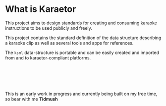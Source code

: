 # What is Karaetor

This project aims to design standards for creating and consuming karaoke instructions to be used publicly and freely.

This project contains the standard definition of the data structure describing a karaoke clip as well as several tools and apps for references.

The `ksml` data-structure is portable and can be easily created and imported from and to karaetor-compliant platforms.


<br/><br/><br/><br/><br/>
This is an early work in progress and currently being built on my free time, so bear with me
**Tidmush**